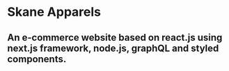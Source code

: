 # Skane Apparels

## An e-commerce website based on react.js using next.js framework, node.js, graphQL and styled components.
